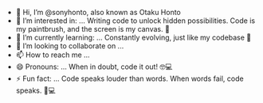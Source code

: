 - 👋 Hi, I’m @sonyhonto,
  also known as Otaku Honto
- 👀 I’m interested in: ...
  Writing code to unlock hidden possibilities. Code is my paintbrush, and the screen is my canvas. 🎨
- 🌱 I’m currently learning: ...
  Constantly evolving, just like my codebase 🌱
- 💞️ I’m looking to collaborate on ...
- 📫 How to reach me ...
- 😄 Pronouns: ... When in doubt, code it out! 🤓💻
- ⚡ Fun fact: ...
  Code speaks louder than words. When words fail, code speaks. 🤫💻
<!---
sonyhonto/sonyhonto is a ✨ special ✨ repository because its `README.md` (this file) appears on your GitHub profile.
You can click the Preview link to take a look at your changes.
--->
